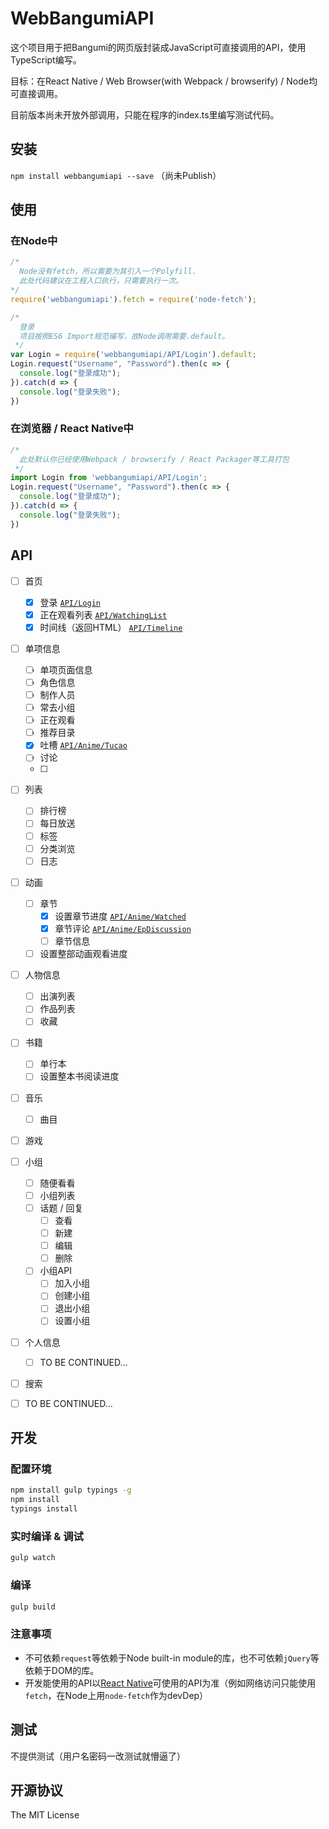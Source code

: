 WebBangumiAPI
======================================

这个项目用于把Bangumi的网页版封装成JavaScript可直接调用的API，使用TypeScript编写。

目标：在React Native / Web Browser(with Webpack / browserify) / Node均可直接调用。

目前版本尚未开放外部调用，只能在程序的index.ts里编写测试代码。

## 安装
``npm install webbangumiapi --save`` （尚未Publish）

## 使用
### 在Node中
```javascript
/* 
  Node没有fetch，所以需要为其引入一个Polyfill. 
  此处代码建议在工程入口执行，只需要执行一次。
*/
require('webbangumiapi').fetch = require('node-fetch');

/*
  登录
  项目按照ES6 Import规范编写，故Node调用需要.default。
 */
var Login = require('webbangumiapi/API/Login').default;
Login.request("Username", "Password").then(c => {
  console.log("登录成功");
}).catch(d => {
  console.log("登录失败");
})
```

### 在浏览器 / React Native中
```javascript
/*
  此处默认你已经使用Webpack / browserify / React Packager等工具打包
 */
import Login from 'webbangumiapi/API/Login';
Login.request("Username", "Password").then(c => {
  console.log("登录成功");
}).catch(d => {
  console.log("登录失败");
})
```


## API
- [ ] 首页
  - [x] 登录 [``API/Login``](example/login.js)
  - [x] 正在观看列表 [``API/WatchingList``](example/watching.js)
  - [x] 时间线（返回HTML） [``API/Timeline``](example/timeline.js)
- [ ] 单项信息
  - [ ] 单项页面信息
  - [ ] 角色信息
  - [ ] 制作人员
  - [ ] 常去小组
  - [ ] 正在观看
  - [ ] 推荐目录
  - [x] 吐槽 [``API/Anime/Tucao``](example/tucao.js)
  - [ ] 讨论
  - [ ] 
- [ ] 列表
  - [ ] 排行榜
  - [ ] 每日放送
  - [ ] 标签
  - [ ] 分类浏览
  - [ ] 日志
- [ ] 动画
  - [ ] 章节
     - [x] 设置章节进度 [``API/Anime/Watched``](example/watching.js)
     - [x] 章节评论 [``API/Anime/EpDiscussion``](example/epdiscussion.js)
     - [ ] 章节信息
  - [ ] 设置整部动画观看进度
- [ ] 人物信息
     - [ ] 出演列表
     - [ ] 作品列表
     - [ ] 收藏
- [ ] 书籍
     - [ ] 单行本
     - [ ] 设置整本书阅读进度
- [ ] 音乐
     - [ ] 曲目
- [ ] 游戏
- [ ] 小组
  - [ ] 随便看看
  - [ ] 小组列表
  - [ ] 话题 / 回复
      - [ ] 查看
      - [ ] 新建
      - [ ] 编辑
      - [ ] 删除
  - [ ] 小组API
      - [ ] 加入小组
      - [ ] 创建小组
      - [ ] 退出小组
      - [ ] 设置小组
- [ ] 个人信息
     - [ ] TO BE CONTINUED...
- [ ] 搜索
- [ ] TO BE CONTINUED...
      

## 开发
### 配置环境
```bash
npm install gulp typings -g
npm install
typings install
```
### 实时编译 & 调试
```bash
gulp watch
```
### 编译
```bash
gulp build
```
### 注意事项
- 不可依赖``request``等依赖于Node built-in module的库，也不可依赖``jQuery``等依赖于DOM的库。
- 开发能使用的API以[React Native](https://facebook.github.io/react-native/)可使用的API为准（例如网络访问只能使用``fetch``，在Node上用``node-fetch``作为devDep）


## 测试
不提供测试（用户名密码一改测试就懵逼了）

## 开源协议
The MIT License